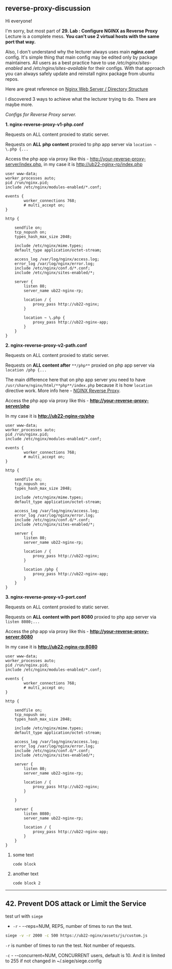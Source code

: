 ## reverse-proxy-discussion
Hi everyone!

I'm sorry, but most part of **29. Lab : Configure NGINX as Reverse Proxy** Lecture is a complete mess. **You can't use 2 virtual hosts with the same port that way.**

Also, I don't understand why the lecturer always uses main **nginx.conf** config. It's simple thing that main config may be edited only by package maintainers. All users as a best practice have to use */etc/nginx/sites-enabled* and */etc/nginx/sites-available* for their configs. With that approach you can always safely update and reinstall nginx package from ubuntu repos.

Here are great reference on [Nginx Web Server / Directory Structure](https://wiki.debian.org/Nginx/DirectoryStructure)

I discovered 3 ways to achieve what the lecturer trying to do. There are maybe more.

*Configs for Reverse Proxy server.*

**1. nginx-reverse-proxy-v1-php.conf**

Requests on ALL content proxied to static server.

Requests on **ALL** **php content** proxied to php app server via `location ~ \.php {...`

Access the php app via proxy like this - <http://your-reverse-proxy-server/index.php>, in my case it is <http://ub22-nginx-rp/index.php>

```nginx
user www-data;
worker_processes auto;
pid /run/nginx.pid;
include /etc/nginx/modules-enabled/*.conf;

events {
        worker_connections 768;
        # multi_accept on;
}

http {

    sendfile on;
    tcp_nopush on;
    types_hash_max_size 2048;

    include /etc/nginx/mime.types;
    default_type application/octet-stream;

    access_log /var/log/nginx/access.log;
    error_log /var/log/nginx/error.log;
    include /etc/nginx/conf.d/*.conf;
    include /etc/nginx/sites-enabled/*;

    server {
        listen 80;
        server_name ub22-nginx-rp;

        location / {
            proxy_pass http://ub22-nginx;
        }

        location ~ \.php {
            proxy_pass http://ub22-nginx-app;
        }
    }
}
```

**2. nginx-reverse-proxy-v2-path.conf**

Requests on ALL content proxied to static server.

Requests on **ALL content after** `**/php**` proxied on php app server via `location /php {...`

The main difference here that on php app server you need to have `/usr/share/nginx/html/**php**/index.php` because it is how `location` directive work. More info here - [NGINX Reverse Proxy](https://docs.nginx.com/nginx/admin-guide/web-server/reverse-proxy/).

Access the php app via proxy like this - **<http://your-reverse-proxy-server/php>**

In my case it is **<http://ub22-nginx-rp/php>**

```nginx
user www-data;
worker_processes auto;
pid /run/nginx.pid;
include /etc/nginx/modules-enabled/*.conf;

events {
        worker_connections 768;
        # multi_accept on;
}

http {

    sendfile on;
    tcp_nopush on;
    types_hash_max_size 2048;

    include /etc/nginx/mime.types;
    default_type application/octet-stream;

    access_log /var/log/nginx/access.log;
    error_log /var/log/nginx/error.log;
    include /etc/nginx/conf.d/*.conf;
    include /etc/nginx/sites-enabled/*;

    server {
        listen 80;
        server_name ub22-nginx-rp;

        location / {
            proxy_pass http://ub22-nginx;
        }

        location /php {
            proxy_pass http://ub22-nginx-app;
        }
    }
}
```

**3. nginx-reverse-proxy-v3-port.conf**

Requests on ALL content proxied to static server.

Requests on **ALL** **content with port 8080** proxied to php app server via `listen 8080;...`

Access the php app via proxy like this - **<http://your-reverse-proxy-server:8080>**

In my case it is **<http://ub22-nginx-rp:8080>**

```nginx
user www-data;
worker_processes auto;
pid /run/nginx.pid;
include /etc/nginx/modules-enabled/*.conf;

events {
        worker_connections 768;
        # multi_accept on;
}

http {

    sendfile on;
    tcp_nopush on;
    types_hash_max_size 2048;

    include /etc/nginx/mime.types;
    default_type application/octet-stream;

    access_log /var/log/nginx/access.log;
    error_log /var/log/nginx/error.log;
    include /etc/nginx/conf.d/*.conf;
    include /etc/nginx/sites-enabled/*;

    server {
        listen 80;
        server_name ub22-nginx-rp;

        location / {
            proxy_pass http://ub22-nginx;
        }

    }

    server {
        listen 8080;
        server_name ub22-nginx-rp;

        location / {
            proxy_pass http://ub22-nginx-app;
        }
    }
}
```

1. some text

   ```nginx
   code block
   ```

2. another text

   ```nginx
   code block 2
   ```

---

## 42. Prevent DOS attack or Limit the Service

test url with `siege`

- `-r` - --reps=NUM, REPS, number of times to run the test.

```sh
siege -v -r 2000 -c 500 https://ub22-nginx/assets/js/custom.js
```

`-r` is number of times to run the test. Not number of requests.

`-c` - --concurrent=NUM, CONCURRENT users, default is 10. And it is limited to 255 if not changed in ~/.siege/siege.config
